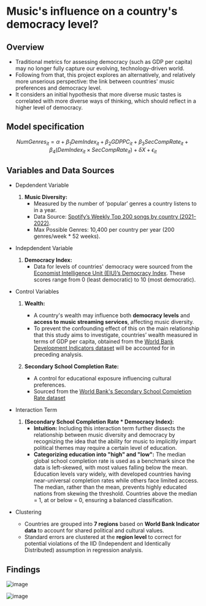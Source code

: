 # Music's influence on a country's democracy level?

## Overview
- Traditional metrics for assessing democracy (such as GDP per capita) may no longer fully capture our evolving, technology-driven world.
- Following from that, this project explores an alternatively, and relatively more unserious perspective: the link between countries' music preferences and democracy level.
- It considers an initial hypothesis that more diverse music tastes is correlated with more diverse ways of thinking, which should reflect in a higher level of democracy.

## Model specification

$$
NumGenres_{it} = \alpha + \beta_1DemIndex_{it} + \beta_2GDPPC_{it} + \beta_3SecCompRate_{it} + \beta_4(DemIndex_{it} \times SecCompRate_{it}) + \delta X + \epsilon_{it}
$$

## Variables and Data Sources

- Depdendent Variable
  1. **Music Diversity:** 
     - Measured by the number of ‘popular’ genres a country listens to in a year.
     - Data Source: [Spotify’s Weekly Top 200 songs by country (2021-2022)](https://www.kaggle.com/datasets/yelexa/spotify200).
     - Max Possible Genres: 10,400 per country per year (200 genres/week * 52 weeks).

- Indepdendent Variable
  1. **Democracy Index:**
     - Data for levels of countries' democracy were sourced from the [Economist Intelligence Unit (EIU)’s Democracy Index](https://ourworldindata.org/grapher/democracy-index-eiu). These scores range from 0 (least democratic) to 10 (most democratic).
 
- Control Variables
  1. **Wealth:**
     - A country's wealth may influence both **democracy levels** and **access to music streaming services**, affecting music diversity.
     - To prevent the confounding effect of this on the main relationship that this study aims to investigate, countries’ wealth measured in terms of GDP per capita, obtained from the [World Bank Development Indicators dataset](https://data.worldbank.org/indicator/NY.GDP.PCAP.CD) will be accounted for in preceding analysis.
       
  2. **Secondary School Completion Rate:**
     - A control for educational exposure influencing cultural preferences.
     - Sourced from the [World Bank's Secondary School Completion Rate dataset](https://data.worldbank.org/indicator/SE.SEC.CMPT.LO.ZS)  
 
- Interaction Term
  1. **(Secondary School Completion Rate * Democracy Index):**
     - **Intuition:** Including this interaction term further dissects the relationship between music diversity and democracy by recognizing the idea that the ability for music to implicitly impart political themes may require a certain level of education.
     - **Categorizing education into "high" and "low":** The median global school completion rate is used as a benchmark since the data is left-skewed, with most values falling below the mean. Education levels vary widely, with developed countries having near-universal completion rates while others face limited access. The median, rather than the mean, prevents highly educated nations from skewing the threshold. Countries above the median = 1, at or below = 0, ensuring a balanced classification.

- Clustering
  - Countries are grouped into **7 regions** based on **World Bank Indicator data** to account for shared political and cultural values.
  - Standard errors are clustered at the **region level** to correct for potential violations of the IID (Independent and Identically Distributed) assumption in regression analysis.  



## Findings

![image](https://github.com/user-attachments/assets/b618895f-2b8f-45f5-b7e2-f0ff286569f1)

![image](https://github.com/user-attachments/assets/fc0f2225-62ea-4d60-9971-b33c4ba331e1)









